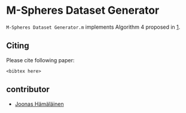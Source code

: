 # M-Spheres Dataset Generator

`M-Spheres Dataset Generator.m` implements Algorithm 4 proposed in [1].


## Citing
Please cite following paper:
```
<bibtex here>
```

 
## contributor
 - [Joonas Hämäläinen](https://github.com/jookriha)


[1]: <link to the paper here>